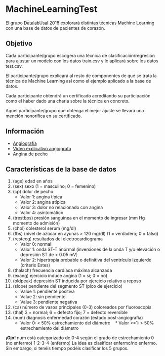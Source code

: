 # MachineLearningTest

El grupo [DatalabUsal](http://medialab.usal.es/datalab) 2018 explorará distintas técnicas Machine Learning con una base de datos de pacientes de corazón.

## Objetivo

Cada participante/grupo escogera una técnica de clasificación/regresión para ajustar un modelo con los datos train.csv y lo aplicará sobre los datos test.csv.

El participante/grupo explicará al resto de componentes de qué se trata la técnica de Machine Learning así como el ejemplo aplicado a la base de datos.

Cada participante obtendrá un certificado acreditando su participación como el haber dado una charla sobre la técnica en concreto.

Aquel participante/grupo que obtenga el mejor ajuste se llevará una mención honorífica en su certificado.

## Información

* [Angiografía](https://www.wikiwand.com/es/Angiograf%C3%ADa)
* [Vídeo explicativo angiografa](https://www.youtube.com/watch?v=EkAA9lRGgl4)
* [Angina de pecho](https://www.wikiwand.com/es/Angina_de_pecho)

## Características de la base de datos

1. (age) edad en años
2. (sex) sexo (1 = masculino; 0 = femenino)
3. (cp) dolor de pecho
    * Valor 1: angina típica
    * Valor 2: angina atípica
    * Valor 3: dolor no relacionado con angina
    * Valor 4: asintomático
4. (trestbps) presión sanguínea en el momento de ingresar (mm Hg momento de admisión)
5. (chol) colesterol serum (mg/dl)
6. (fbs) (nivel de azúcar en ayunas > 120 mg/dl)  (1 = verdadero; 0 = falso) 
7. (restecg) resultados del electrocardiograma
    * Valor 0: normal
    * Valor 1: onda ST-T anormal (inversiones de la onda T y/o elevación o depresión ST de > 0.05 mV)
    * Valor 2: hipertropia probable o definitiva del ventrículo izquierdo (criterio Estes)
8. (thalach) frecuencia cardíaca máxima alcanzada
9. (exang) ejercicio induce angina (1 = sí; 0 = no)
10. (oldpeak) depresión ST inducida por ejercicio relativo a reposo
11. (slope) pendiente del segmento ST (pico de ejercicio)
    * Value 1: pendiente positiva
    * Value 2: sin pendiente
    * Value 3: pendiente negativa
12. (ca) número de vasos principales (0-3) coloreados por fluoroscopia       
13. (thal) 3 = normal; 6 = defecto fijo; 7 = defecto reversible
14. (num) diagnosis enfermedad corazón (estado post-angiografía)
    * Valor 0: < 50% estrechamiento del diámetro
    * Valor >=1: > 50% estrechamiento del diámetro
    
**¡Ojo!** num está categorizado de 0-4 según el grado de estrechamiento 0 (no enfermo) 1-2-3-4 (enfermo)
La idea es clasificar enfermo/no enfermo. Sin embargo, si tenéis tiempo podéis clasificar los 5 grupos.
		
